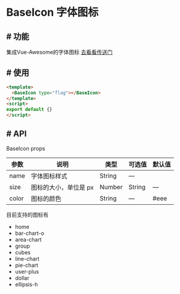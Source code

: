 # BaseIcon 字体图标

## # 功能
集成Vue-Awesome的字体图标 [去看看传送门](http://fontawesome.io/icons/)

## # 使用

```html
<template>
  <BaseIcon type="flag"></BaseIcon>
</template>
<script>
export default {}
</script>
```

## # API

BaseIcon props

参数 | 说明 | 类型 | 可选值 | 默认值
--- |---   |---  |---    |--- 
name | 字体图标样式 | String | — |  
size | 图标的大小，单位是 px | Number | String | — 
color | 图标的颜色 | String | — | #eee 

目前支持的图标有

- home
- bar-chart-o
- area-chart
- group
- cubes
- line-chart
- pie-chart
- user-plus
- dollar
- ellipsis-h
